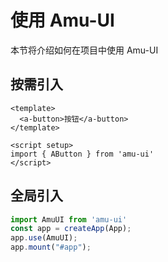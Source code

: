 # 使用 Amu-UI

本节将介绍如何在项目中使用 Amu-UI

## 按需引入
```vue
<template>
  <a-button>按钮</a-button>
</template>

<script setup>
import { AButton } from 'amu-ui'
</script>
```

## 全局引入
```js
import AmuUI from 'amu-ui'
const app = createApp(App);
app.use(AmuUI);
app.mount("#app");
```
